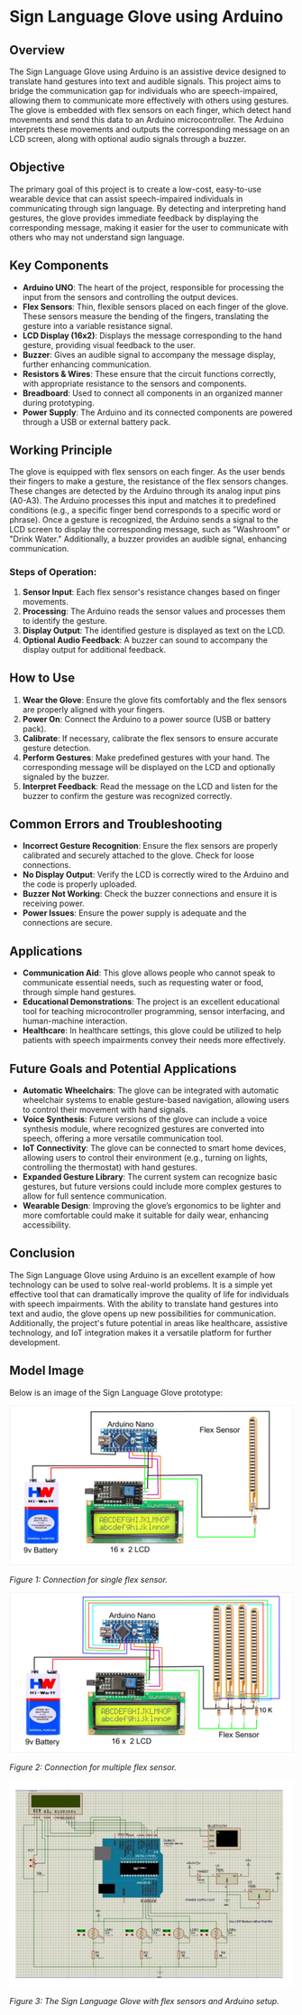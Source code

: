 # Sign Language Glove using Arduino

## Overview
The Sign Language Glove using Arduino is an assistive device designed to translate hand gestures into text and audible signals. This project aims to bridge the communication gap for individuals who are speech-impaired, allowing them to communicate more effectively with others using gestures. The glove is embedded with flex sensors on each finger, which detect hand movements and send this data to an Arduino microcontroller. The Arduino interprets these movements and outputs the corresponding message on an LCD screen, along with optional audio signals through a buzzer.

## Objective
The primary goal of this project is to create a low-cost, easy-to-use wearable device that can assist speech-impaired individuals in communicating through sign language. By detecting and interpreting hand gestures, the glove provides immediate feedback by displaying the corresponding message, making it easier for the user to communicate with others who may not understand sign language.

## Key Components
- **Arduino UNO**: The heart of the project, responsible for processing the input from the sensors and controlling the output devices.
- **Flex Sensors**: Thin, flexible sensors placed on each finger of the glove. These sensors measure the bending of the fingers, translating the gesture into a variable resistance signal.
- **LCD Display (16x2)**: Displays the message corresponding to the hand gesture, providing visual feedback to the user.
- **Buzzer**: Gives an audible signal to accompany the message display, further enhancing communication.
- **Resistors & Wires**: These ensure that the circuit functions correctly, with appropriate resistance to the sensors and components.
- **Breadboard**: Used to connect all components in an organized manner during prototyping.
- **Power Supply**: The Arduino and its connected components are powered through a USB or external battery pack.

## Working Principle
The glove is equipped with flex sensors on each finger. As the user bends their fingers to make a gesture, the resistance of the flex sensors changes. These changes are detected by the Arduino through its analog input pins (A0-A3). The Arduino processes this input and matches it to predefined conditions (e.g., a specific finger bend corresponds to a specific word or phrase). Once a gesture is recognized, the Arduino sends a signal to the LCD screen to display the corresponding message, such as "Washroom" or "Drink Water." Additionally, a buzzer provides an audible signal, enhancing communication.

### Steps of Operation:
1. **Sensor Input**: Each flex sensor's resistance changes based on finger movements.
2. **Processing**: The Arduino reads the sensor values and processes them to identify the gesture.
3. **Display Output**: The identified gesture is displayed as text on the LCD.
4. **Optional Audio Feedback**: A buzzer can sound to accompany the display output for additional feedback.

## How to Use
1. **Wear the Glove**: Ensure the glove fits comfortably and the flex sensors are properly aligned with your fingers.
2. **Power On**: Connect the Arduino to a power source (USB or battery pack).
3. **Calibrate**: If necessary, calibrate the flex sensors to ensure accurate gesture detection.
4. **Perform Gestures**: Make predefined gestures with your hand. The corresponding message will be displayed on the LCD and optionally signaled by the buzzer.
5. **Interpret Feedback**: Read the message on the LCD and listen for the buzzer to confirm the gesture was recognized correctly.

## Common Errors and Troubleshooting
- **Incorrect Gesture Recognition**: Ensure the flex sensors are properly calibrated and securely attached to the glove. Check for loose connections.
- **No Display Output**: Verify the LCD is correctly wired to the Arduino and the code is properly uploaded.
- **Buzzer Not Working**: Check the buzzer connections and ensure it is receiving power.
- **Power Issues**: Ensure the power supply is adequate and the connections are secure.

## Applications
- **Communication Aid**: This glove allows people who cannot speak to communicate essential needs, such as requesting water or food, through simple hand gestures.
- **Educational Demonstrations**: The project is an excellent educational tool for teaching microcontroller programming, sensor interfacing, and human-machine interaction.
- **Healthcare**: In healthcare settings, this glove could be utilized to help patients with speech impairments convey their needs more effectively.

## Future Goals and Potential Applications
- **Automatic Wheelchairs**: The glove can be integrated with automatic wheelchair systems to enable gesture-based navigation, allowing users to control their movement with hand signals.
- **Voice Synthesis**: Future versions of the glove can include a voice synthesis module, where recognized gestures are converted into speech, offering a more versatile communication tool.
- **IoT Connectivity**: The glove can be connected to smart home devices, allowing users to control their environment (e.g., turning on lights, controlling the thermostat) with hand gestures.
- **Expanded Gesture Library**: The current system can recognize basic gestures, but future versions could include more complex gestures to allow for full sentence communication.
- **Wearable Design**: Improving the glove’s ergonomics to be lighter and more comfortable could make it suitable for daily wear, enhancing accessibility.

## Conclusion
The Sign Language Glove using Arduino is an excellent example of how technology can be used to solve real-world problems. It is a simple yet effective tool that can dramatically improve the quality of life for individuals with speech impairments. With the ability to translate hand gestures into text and audio, the glove opens up new possibilities for communication. Additionally, the project's future potential in areas like healthcare, assistive technology, and IoT integration makes it a versatile platform for further development.

## Model Image

Below is an image of the Sign Language Glove prototype:

![Sign Language Glove Prototype](images/IMG1.jpg)

*Figure 1: Connection for single flex sensor.*

![Sign Language Glove Prototype](images/IMG2.jpg)

*Figure 2: Connection for multiple flex sensor.*

![Sign Language Glove Prototype](images/IMG3.jpg)

*Figure 3: The Sign Language Glove with flex sensors and Arduino setup.*